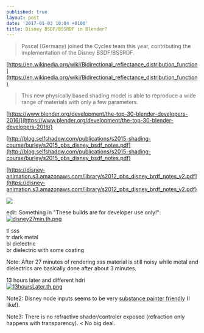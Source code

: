 ```yaml
---
published: true
layout: post
date: '2017-01-03 10:04 +0100'
title: Disney BSDF/BSSRDF in Blender?
---
```

> Pascal (Germany) joined the Cycles team this year, contributing the implementation of the Disney BSDF/BSSRDF.

[https://en.wikipedia.org/wiki/Bidirectional_reflectance_distribution_function](https://en.wikipedia.org/wiki/Bidirectional_reflectance_distribution_function)

> This new physically based shading model  is able to reproduce a wide range of materials with only a few parameters.

[https://www.blender.org/development/the-top-30-blender-developers-2016/](https://www.blender.org/development/the-top-30-blender-developers-2016/)

[http://blog.selfshadow.com/publications/s2015-shading-course/burley/s2015_pbs_disney_bsdf_notes.pdf](http://blog.selfshadow.com/publications/s2015-shading-course/burley/s2015_pbs_disney_bsdf_notes.pdf)

[https://disney-animation.s3.amazonaws.com/library/s2012_pbs_disney_brdf_notes_v2.pdf](https://disney-animation.s3.amazonaws.com/library/s2012_pbs_disney_brdf_notes_v2.pdf)

![](http://blog.selfshadow.com/images/s2015-shading/title.jpg)

edit: Something in "These builds are for developer use only!": 
[![disney27min.th.png](https://cdn.scrot.moe/images/2017/01/04/disney27min.th.png)](https://cdn.scrot.moe/images/2017/01/04/disney27min.png)

tl sss  
tr dark metal  
bl dielectric  
br dielectric with some coating  

Note: After 27 minutes of rendering sss material is still noisy while metal and dielectrics are basically done after about 3 minutes.

13 hours later and different hdri  
[![13hoursLater.th.png](https://cdn.scrot.moe/images/2017/01/05/13hoursLater.th.png)](https://cdn.scrot.moe/images/2017/01/05/13hoursLater.png)

Note2: Disney node inputs seems to be very [substance painter friendly](https://cdn.scrot.moe/images/2016/09/11/asian_dragon_substanceMetalLayout.png) (I like!).

Note3: There is no refractive shader/controler exposed (refraction only happens with transparency). < No big deal.
